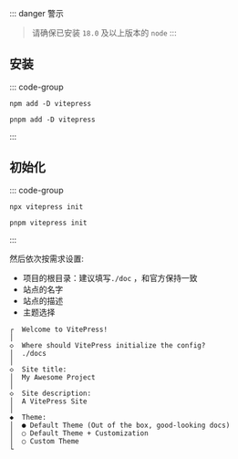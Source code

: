 
::: danger  <Badge type='warning'>警示</Badge>
> 请确保已安装 `18.0` 及以上版本的 `node`
:::

## 安装

::: code-group

```shell [npm]
npm add -D vitepress
```
```shell [pnpm]
pnpm add -D vitepress
```

:::


## 初始化

::: code-group

```shell [npm]
npx vitepress init
```

```shell [pnpm]
pnpm vitepress init
```


:::

然后依次按需求设置:
- 项目的根目录：建议填写`./doc` ，和官方保持一致  
- 站点的名字
- 站点的描述
- 主题选择 

```
┌  Welcome to VitePress!
│
◇  Where should VitePress initialize the config?
│  ./docs
│
◇  Site title:
│  My Awesome Project
│
◇  Site description:
│  A VitePress Site
│
◆  Theme:
│  ● Default Theme (Out of the box, good-looking docs)
│  ○ Default Theme + Customization
│  ○ Custom Theme
└
```